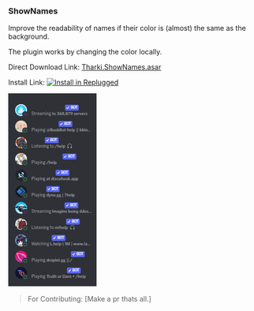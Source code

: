 ### ShowNames

Improve the readability of names if their color is (almost) the same as the background.

The plugin works by changing the color locally.

Direct Download Link:
[Tharki.ShowNames.asar](https://github.com/Tharki-God/ShowNames/releases/latest/download/Tharki.ShowNames.asar)

Install Link:
[![Install in Replugged](https://img.shields.io/badge/-Install%20in%20Replugged-blue?style=for-the-badge&logo=none)](https://replugged.dev/install?identifier=Tharki-God/ShowNames&source=github)

![image](https://raw.githubusercontent.com/Tharki-God/files-random-host/main/bdpluginsassets/shownames.gif)

> For Contributing: [Make a pr thats all.]
